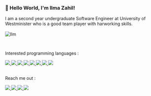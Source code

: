###  👋 Hello World, I'm Ilma Zahil!


I am a second year undergraduate Software Engineer at University of Westminister who is a good team player with harworking skills.
<br/>
<br/>
![Ilm](https://user-images.githubusercontent.com/66563618/111579520-29df7f80-87dc-11eb-9389-6854c650dabd.jpeg)


<br/>

Interested programming languages : 

<a href="#">
  <img src="https://img.shields.io/badge/-Android-3DDC84?logo=android&logoColor=white&style=flat-square">
</a>
<a href="#">
  <img src="https://img.shields.io/badge/-JavaScript-F7DF1E?logo=javascript&logoColor=white&style=flat-square">
</a>
<a href="#">
  <img src="https://img.shields.io/badge/-HTML-E34F26?logo=html5&logoColor=white&style=flat-square">
</a>
<a href="#">
  <img src="https://img.shields.io/badge/-CSS-1572B6?logo=css3&logoColor=white&style=flat-square">
</a>
<a href="#">
  <img src="https://img.shields.io/badge/-MySQL-4479A1?logo=mysql&logoColor=white&style=flat-square">
</a>
<a href="#">
  <img src="https://img.shields.io/badge/-React-61DAFB?logo=react&logoColor=white&style=flat-square">
</a>
<a href="#">
  <img src="https://img.shields.io/badge/-Python-3776AB?logo=python&logoColor=white&style=flat-square">
</a>
<a href="#">
  <img src="https://img.shields.io/badge/-Java-007396?logo=java&logoColor=white&style=flat-square">
</a>
<br/>
<br/>

Reach me out :

<a href="https://www.instagram.com/iam_ilm/">
  <img src="https://img.shields.io/badge/-Instagram-E4405F?logo=instagram&logoColor=white&style=flat-square">
</a>

<a href="https://twitter.com/FZahil">
  <img src="https://img.shields.io/badge/-Twitter-1DA1F2?logo=twitter&logoColor=white&style=flat-square">
</a>

<a href="https://github.com/IlmaZahil">
  <img src="https://img.shields.io/badge/-GitHub-181717?logo=github&logoColor=white&style=flat-square">
</a>

<a href="https://www.linkedin.com/in/fathima-ilma-zahil-6404021b9/">
  <img src="https://img.shields.io/badge/-LinkedIn-0A66C2?logo=linkedin&logoColor=white&style=flat-square">
</a>









